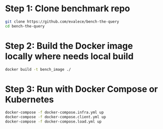 # Step 1: Clone benchmark repo
```bash
git clone https://github.com/evalece/bench-the-query
cd bench-the-query
```
# Step 2: Build the Docker image locally where needs local build 
```bash
docker build -t bench_image ./
```
# Step 3: Run with Docker Compose or Kubernetes 

```bash
docker-compose -f docker-compose.infra.yml up
docker-compose -f docker-compose.client.yml up
docker-compose -f docker-compose.load.yml up
```
